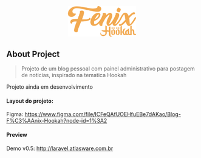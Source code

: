 <p align="center"><img src="public/assets/images/fenix-hookah.svg" width="180"></p>

## About Project
> Projeto de um blog pessoal com painel administrativo para postagem de noticias, inspirado na tematica Hookah

Projeto ainda em desenvolvimento



#### Layout do projeto: 
Figma: https://www.figma.com/file/ICFeQAfUOEHfuEBe7dAKao/Blog-F%C3%AAnix-Hookah?node-id=1%3A2

#### Preview
Demo v0.5: http://laravel.atlasware.com.br
